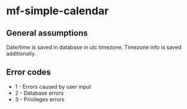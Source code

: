 # mf-simple-calendar

General assumptions
-------------------

Date/time is saved in database in utc timezone. Timezone info is saved additionally.

Error codes
-----------

- 1 - Errors caused by user input
- 2 - Database errors
- 3 - Privileges errors

